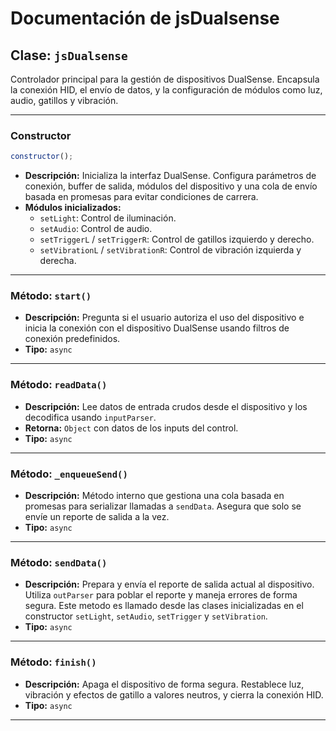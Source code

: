 # Documentación de jsDualsense

## Clase: `jsDualsense`

Controlador principal para la gestión de dispositivos DualSense. Encapsula la conexión HID, el envío de datos, y la configuración de módulos como luz, audio, gatillos y vibración.

---

### Constructor

```js
constructor();
```

- **Descripción:** Inicializa la interfaz DualSense. Configura parámetros de conexión, buffer de salida, módulos del dispositivo y una cola de envío basada en promesas para evitar condiciones de carrera.
- **Módulos inicializados:**
  - `setLight`: Control de iluminación.
  - `setAudio`: Control de audio.
  - `setTriggerL` / `setTriggerR`: Control de gatillos izquierdo y derecho.
  - `setVibrationL` / `setVibrationR`: Control de vibración izquierda y derecha.

---

### Método: `start()`

- **Descripción:** Pregunta si el usuario autoriza el uso del dispositivo e inicia la conexión con el dispositivo DualSense usando filtros de conexión predefinidos.
- **Tipo:** `async`

---

### Método: `readData()`

- **Descripción:** Lee datos de entrada crudos desde el dispositivo y los decodifica usando `inputParser`.
- **Retorna:** `Object` con datos de los inputs del control.
- **Tipo:** `async`

---

### Método: `_enqueueSend()`

- **Descripción:** Método interno que gestiona una cola basada en promesas para serializar llamadas a `sendData`. Asegura que solo se envíe un reporte de salida a la vez.
- **Tipo:** `async`

---

### Método: `sendData()`

- **Descripción:** Prepara y envía el reporte de salida actual al dispositivo. Utiliza `outParser` para poblar el reporte y maneja errores de forma segura. Este metodo es llamado desde las clases inicializadas en el constructor `setLight`, `setAudio`, `setTrigger` y `setVibration`.
- **Tipo:** `async`

---

### Método: `finish()`

- **Descripción:** Apaga el dispositivo de forma segura. Restablece luz, vibración y efectos de gatillo a valores neutros, y cierra la conexión HID.
- **Tipo:** `async`

---
